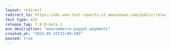 ```yaml
---
layout: redirect
redirect_to: https://a8c-woo-test-reports.s3.amazonaws.com/public/release/7.8.0-beta.1/woocommerce-paypal-payments/e2e/index.html
test_type: e2e
release_tag: 7.8.0-beta.1
env_description: "woocommerce-paypal-payments"
created_at: "2023-05-23T23:09:58Z"
passed: true
---
```

